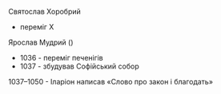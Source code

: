 

Святослав Хоробрий
- переміг Х


Ярослав Мудрий ()
- 1036 - переміг печенігів
- 1037 - збудував Софійський собор

1037–1050 - Іларіон написав «Слово про закон і благодать»

